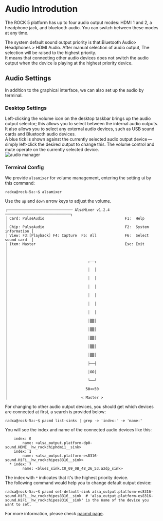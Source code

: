 ﻿---
sidebar_label: 'Audio Setup'
sidebar_position: 10
---

# Audio Introdution

The ROCK 5 platform has up to four audio output modes: HDMI 1 and 2, a headphone jack, and bluetooth audio. You can switch between these modes at any time. 

The system default sound output priority is that:Bluetooth Audio> Headphones > HDMI Audio. After manual selection of audio output, The selection will be raised to the highest priority.  
It means that connecting other audio devices does not switch the audio output when the device is playing at the highest priority device. 

## Audio Settings

In addition to the graphical interface, we can also set up the audio by terminal. 

### Desktop Settings
Left-clicking the volume icon on the desktop taskbar brings up the audio output selector; this allows you to select between the internal audio outputs. 
It also allows you to select any external audio devices, such as USB sound cards and Bluetooth audio devices.  
A blue tick is shown against the currently selected audio output device — simply left-click the desired output to change this. 
The volume control and mute operate on the currently selected device.  
![audio manager](/img/configuration/audio_manager.jpg)


### Terminal Config

We provide `alsamixer` for volume management, entering the setting ui by this command:
```
radxa@rock-5a:~$ alsamixer
```
Use the `up` and `down` arrow keys to adjust the volume.  
```
┌────────────────────────────── AlsaMixer v1.2.4 ──────────────────────────────┐
│ Card: PulseAudio                                     F1:  Help               │
│ Chip: PulseAudio                                     F2:  System information │
│ View: F3:[Playback] F4: Capture  F5: All             F6:  Select sound card  │
│ Item: Master                                         Esc: Exit               │
│                                                                              │
│                                     ┌──┐                                     │
│                                     │  │                                     │
│                                     │  │                                     │
│                                     │  │                                     │
│                                     │  │                                     │
│                                     │  │                                     │
│                                     │  │                                     │
│                                     │▒▒│                                     │
│                                     │▒▒│                                     │
│                                     │▒▒│                                     │
│                                     │▒▒│                                     │
│                                     │▒▒│                                     │
│                                     ├──┤                                     │
│                                     │OO│                                     │
│                                     └──┘                                     │
│                                    50<>50                                    │
│                                  < Master >     
```

For changing to other audio output devices, you should get which devices are connected at first, a search is provided below:  
```
radxa@rock-5a:~$ pacmd list-sinks | grep -e 'index:' -e 'name:'
```
You will see the index and name of the connected audio devices like this: 
```
    index: 0
        name: <alsa_output.platform-dp0-sound.HDMI__hw_rockchiphdmi1__sink>
    index: 1
        name: <alsa_output.platform-es8316-sound.HiFi__hw_rockchipes8316__sink>
  * index: 7
        name: <bluez_sink.C0_09_0B_48_26_53.a2dp_sink>
```
The index with `*` indicates that it's  the highest priority device.  
The following command would help you to change default output device:
```
radxa@rock-5a:~$ pacmd set-default-sink alsa_output.platform-es8316-sound.HiFi__hw_rockchipes8316__sink  # 'alsa_output.platform-es8316-sound.HiFi__hw_rockchipes8316__sink' is the name of the device you want to set.
```

For more information, please check [pacmd page](https://linux.die.net/man/1/pacmd).